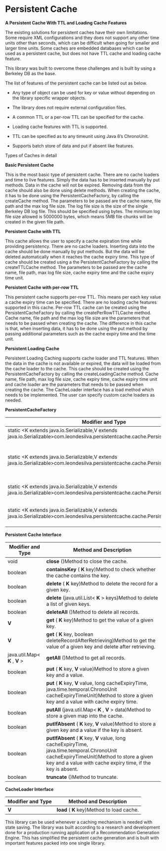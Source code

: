 # Persistent Cache


**A Persistent Cache With TTL and Loading Cache Features**


The existing solutions for persistent caches have their own limitations. 
Some require XML configurations and they does not support any other time units other than seconds, which can be difficult when going for smaller and larger time units. 
Some caches are embedded databases which can be used as a persistent cache, but does not have TTL cache and loading cache feature.

This library was built to overcome these challenges and is built by using a Berkeley DB as the base. 

The list of features of the persistent cache can be listed out as below.

- Any type of object can be used for key or value without depending on the library specific wrapper objects.

- The library does not require external configuration files.

- A common TTL or a per-row TTL can be specified for the cache.

- Loading cache features with TTL is supported.

- TTL can be specified as to any timeunit using Java 8’s ChronoUnit.

- Supports batch store of data and put if absent like features.


Types of Caches in detail

**Basic Persistent Cache**
	
This is the most basic type of persistent cache. There are no cache loaders and time to live features. Simply the data has to be inserted manually by put methods. Data in the cache will not be expired. Removing data from the cache should also be done using delete methods. When creating the cache, it has to be done using the PersistentCacheFactory, by calling the createCache method. The parameters to be passed are the cache name, file path and the max log file size. The log file size is the size of the single Berkeley DB log file. This should be specified using bytes. The minimum log file size allowed is 5000000 bytes, which means 5MB file chunks will be created in the given file path.


**Persistent Cache with TTL**

This cache allows the user to specify a cache expiration time while providing persistency. There are no cache loaders. Inserting data into the cache should be done manually by put methods. But the data will be deleted automatically when it reaches the cache expiry time. This type of cache should be created using a the PersistentCacheFactory by calling the createTTLCache method. The parameters to be passed are the cache name, file path, max log file size, cache expiry time and the cache expiry time unit. 


**Persistent Cache with per-row TTL**

This persistent cache supports per-row TTL. This means per each key value a cache expiry time can be specified. There are no loading cache features supported in this cache. Per-row TTL cache can be created using the PersistentCacheFactory by calling the createPerRowTTLCache method. Cache name, file path and the max log file size are the parameters that needs to be passed when creating the cache. The difference in this cache is that, when inserting data, it has to be done using the put method by passing additional parameters such as the cache expiry time and the time unit. 


**Persistent Loading Cache**

Persistent Loading Caching supports cache loader and TTL features. When the data in the cache is not available or expired, the data will be loaded from the cache loader to the cache. This cache should be created using the PersistentCacheFactory by calling the createLoadingCache method. Cache name, file path, max log file size, cache expiry time, cache expiry time unit and cache loader are the parameters that needs to be passed when creating the cache. The CacheLoader interface has a load method which needs to be implemented. The user can specify custom cache loaders as needed.

**PersistentCacheFactory**

|**Modifier and Type** | **Method and Description**|
|----------------------|---------------------------|
| static <K extends java.io.Serializable,V extends java.io.Serializable>com.leondesilva.persistentcache.cache.PersistentCache<K,V> | **createCache** (java.lang.String dbName, java.lang.String dbFilePath, long maxLogFileSize)Creates an instance of the PersistentCache |
| static <K extends java.io.Serializable,V extends java.io.Serializable>com.leondesilva.persistentcache.cache.PersistentCache<K,V> | **createLoadingCache** (java.lang.String dbName, java.lang.String dbFilePath, long maxLogFileSize, long cacheExpiryTime, java.time.temporal.ChronoUnit cacheExpiryTimeUnit, com.leondesilva.persistentcache.cache.loaders.CacheLoader<K,V> cacheLoader)Creates an instance of the Persistent loading cache with TTL |
| static <K extends java.io.Serializable,V extends java.io.Serializable>com.leondesilva.persistentcache.cache.PersistentCache<K,V> | **createPerRowTTLCache** (java.lang.String dbName, java.lang.String dbFilePath, long maxLogFileSize)Creates an instance of the PersistentCache with per row TTL |
| static <K extends java.io.Serializable,V extends java.io.Serializable>com.leondesilva.persistentcache.cache.PersistentCache<K,V> | **createTTLCache** (java.lang.String dbName, java.lang.String dbFilePath, long maxLogFileSize, long cacheExpiryTime, java.time.temporal.ChronoUnit cacheExpiryTimeUnit)Creates an instance of the PersistentCache with TTL |


**Persistent Cache Interface**

| **Modifier and Type** | **Method and Description** |
| ----------------------|----------------------------|
| void | **close** ()Method to close the cache. |
| boolean | **containsKey** ( **K** key)Method to check whether the cache contains the key. |
| boolean | **delete** ( **K** key)Method to delete the record for a given key. |
| boolean | **delete** (java.util.List< **K** > keys)Method to delete a list of given keys. |
| boolean | **deleteAll** ()Method to delete all records. |
| **V** | **get** ( **K** key)Method to get the value of a given key. |
| **V** | **get** ( **K** key, boolean deleteRecordAfterRetrieving)Method to get the value of a given key and delete after retrieving. |
| java.util.Map< **K** , **V** > | **getAll** ()Method to get all records. |
| boolean | **put** ( **K** key, **V** value)Method to store a given key and a value. |
| boolean | **put** ( **K** key, **V** value, long cacheExpiryTime, java.time.temporal.ChronoUnit cacheExpiryTimeUnit)Method to store a given key and a value with cache expiry time. |
| boolean | **putAll** (java.util.Map< **K** , **V** > data)Method to store a given map into the cache. |
| boolean | **putIfAbsent** ( **K** key, **V** value)Method to store a given key and a value if the key is absent. |
| boolean | **putIfAbsent** ( **K** key, **V** value, long cacheExpiryTime, java.time.temporal.ChronoUnit cacheExpiryTimeUnit)Method to store a given key and a value with cache expiry time, if the key is absent. |
| boolean | **truncate** ()Method to truncate. |


**CacheLoader Interface**

| **Modifier and Type** | **Method and Description** |
|-----------------------|----------------------------|
| **V** | **load** ( **K** key)Method to load cache. |




This library can be used whenever a caching mechanism is needed with state saving. 
The library was built according to a research and development done for a production running application of a Recommendation Generation Engine. 
This has simplified the persistent cache generation and is built with important features packed into one single library.